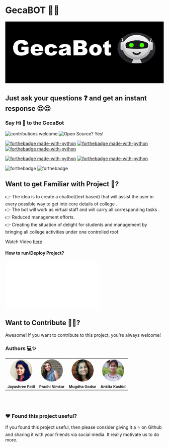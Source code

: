 # GecaBOT 🙋‍♀️

![Alt Text](./gecaBot-gif.gif)

## Just ask your questions ❓ and get an instant response 😍😍

### Say Hi 👋 to the GecaBot 


![contributions welcome](https://img.shields.io/badge/contributions-welcome-brightgreen.svg?style=flat)   ![Open Source? Yes!](https://badgen.net/badge/Open%20Source%20%3F/Yes%21/blue?icon=github)


[![forthebadge made-with-python](https://img.shields.io/badge/MADE%20WITH-RASA%20OPEN%20SOURCE%202.0-3edbf0)](https://www.python.org/)   [![forthebadge made-with-python](https://img.shields.io/badge/MADE%20WITH-python%203.6%203.7%203.8-3edbf0)](https://www.python.org/)  [![forthebadge made-with-python](https://img.shields.io/badge/MADE%20WITH-PyCharm%20Community%20Edition%202020.3.3-3edbf0)](https://www.python.org/)  


 [![forthebadge made-with-python](https://img.shields.io/badge/DEPLOY%20WITH-%09%20WampServer%203.2.3-ff8474)](https://www.python.org/)  [![forthebadge made-with-python](https://img.shields.io/badge/DEPLOY%20WITH-ngrok-ff8474)](https://www.python.org/)  
 


 
 
  ![forthebadge](https://forthebadge.com/images/badges/built-with-love.svg) ![forthebadge](https://forthebadge.com/images/badges/for-you.svg)

## Want to get Familiar with Project 🤗?
👉 The idea is to create a chatbot(text based) that will assist the user in every possible way to get into core details of college .<br>
👉 The bot will work as virtual staff and will carry all corresponding tasks .<br>
👉 Reduced management efforts.<br>
👉 Creating the situation of delight for students and management by bringing all college activities under one controlled roof.<br>


Watch Video [here](https://drive.google.com/file/d/1DFquCLAD2fAB_OMHIvd3_6KG9QDoJSIw/view?usp=sharing)

#### How to run/Deploy Project?

![Alt Text](./deployment_details.txt)


## Want to Contribute  🙋‍♂️?

Awesome! If you want to contribute to this project, you're always welcome! 

### Authors 💻✨
<table width=200px; height=150px;>
			<td align="center"><img src="./img/jay.png"  width=70px; height=70px; "></a><br/><sub><b>Jayashree Patil</b></sub><br/><a href="https://github.com/JAYASHREEPATIL"></a></td>
		   <td align="center"><img src="./img/pra.png"  width=70px; height=70px;"><br /><sub><b>Prachi Nimkar</b></sub><br/><a href="https://github.com/prachinimkar1"></a></td>
			<td align="center"><img src="./img/mug.png"  width=70px; height=70px; "><br /><sub><b>Mugdha Godse</b></sub><br/><a href="https://github.com/MugdhaGodse"></a></td>			
		<td align="center"><img src="./img/ank.png"  width=70px; height=70px;><br /><sub><b>Ankita Kashid</b></sub><br/><a href="https://github.com/ankita-kashid"></a></td>	
		</tr>
		
</table>

	

### ❤️ Found this project useful?
If you found this project useful, then please consider giving it a  ⭐  on Github and sharing it with your friends via social media. It really motivate us to do more.





